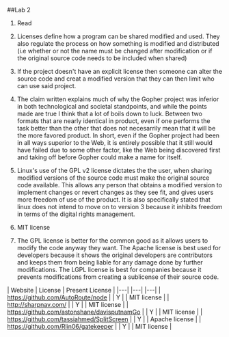 ##Lab 2
1. Read

2. Licenses define how a program can be shared modified and used.
They also regulate the process on how something is modified and distributed (i.e whether or not the name must be changed after modification or if the original source code needs to be included when shared)

3. If the project doesn't have an explicit license then someone can alter the source code and creat a modified version that they can then limit who can use said project.  

4. The claim written explains much of why the Gopher project was inferior in both technological and societal standpoints, and while the points made are true I think that a lot of boils down to luck. Between two formats that are nearly identical in product, even if one performs the task better than the other that does not necesarrily mean that it will be the more favored product. In short, even if the Gopher project had been in all ways superior to the Web, it is entirely possible that it still would have failed due to some other factor, like the Web being discovered first and taking off before Gopher could make a name for itself.

5. Linux's use of the GPL v2 license dictates the the user, when sharing modified versions of the source code must make the original source code available. This allows any person that obtains a modified version to implement changes or revert changes as they see fit, and gives users more freedom of use of the product. It is also specifically stated that linux does not intend to move on to version 3 because it inhibits freedom in terms of the digital rights management.

6. MIT license

7. The GPL license is better for the common good as it allows users to modify the code anyway they want. The Apache license is best used for developers because it shows the original developers are contributors and keeps them from being liable for any damage done by further modifications. The LGPL license is best for companies because it prevents modifications from creating a sublicense of their source code.


| Website |	License | Present License |
|---| |---| |---|
| https://github.com/AutoRoute/node |	|	Y	|	| MIT license |
| http://sharpnav.com/ | |	Y |	| MIT license |
| https://github.com/astonshane/davisputnamGo |	| Y |	| MIT license |
| https://github.com/tassiahmed/SplitScreen |	| Y |	| Apache license |
| https://github.com/Rlin06/gatekeeper | | Y	|	| MIT license |
